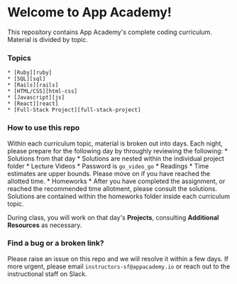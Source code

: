 # Welcome to App Academy!

This repository contains App Academy's complete coding curriculum.  Material is divided by topic.  

### **Topics**
	* [Ruby][ruby]
	* [SQL][sql]
	* [Rails][rails]
	* [HTML/CSS][html-css]
	* [Javascript][js]
	* [React][react]
	* [Full-Stack Project][full-stack-project]


### How to use this repo

Within each curriculum topic, material is broken out into days.  Each night, please prepare for the following day by throughly reviewing the following:
	* Solutions from that day
		* Solutions are nested within the individual project folder
	* Lecture Videos
		* Password is `go_video_go`
	* Readings
		* Time estimates are upper bounds.  Please move on if you have reached the allotted time.
	* Homeworks
		* After you have completed the assignment, or reached the recommended time allotment, please consult the solutions.  Solutions are contained within the homeworks folder inside each curriculum topic.

During class, you will work on that day's **Projects**, consulting **Additional Resources** as necessary.  

### Find a bug or a broken link?

Please raise an issue on this repo and we will resolve it within a few days.  If more urgent, please email `instructors-sf@appacademy.io` or reach out to the instructional staff on Slack.  


[ruby]: ruby/README.md
[sql]: sql/README.md
[rails]: ./rails/README.md
[js]: ./javascript/README.md
[react]: ./react/README.md
[html-css]: ./html-css/README.md
[full-stack-project]: ./full-stack-project/README.md

